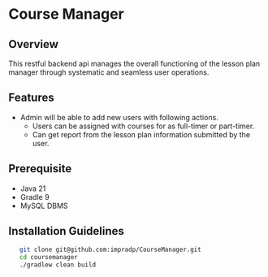 # Course Manager

## Overview

This restful backend api manages the overall functioning of the lesson plan manager through systematic and seamless user
operations.

## Features

- Admin will be able to add new users with following actions.
    - Users can be assigned with courses for as full-timer or part-timer.
    - Can get report from the lesson plan information submitted by the user.

## Prerequisite

- Java 21
- Gradle 9
- MySQL DBMS

## Installation Guidelines

```bash
   git clone git@github.com:impradp/CourseManager.git
   cd coursemanager
   ./gradlew clean build
```
